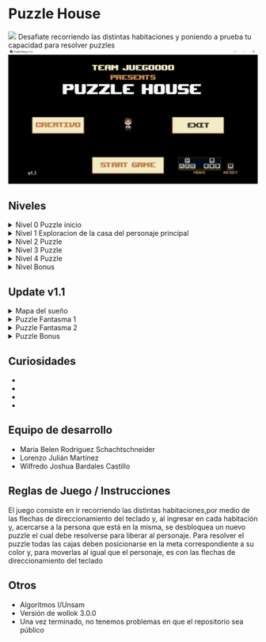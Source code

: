 # Puzzle House
<img src="https://user-images.githubusercontent.com/22482325/140875712-7ab24fba-04ea-4e80-8fd4-99c6c4cb5199.png" />
Desafiate recorriendo las distintas habitaciones y poniendo a prueba tu capacidad para resolver puzzles
<img src="https://raw.githubusercontent.com/willybc/Puzzle-House/master/menu.png" />

## Niveles

<details>
 	<summary>Nivel 0 Puzzle inicio</summary>
	<img src="https://github.com/algo1unsam/tpgame-juegoooo/blob/master/nivel1.png?raw=true" />
</details>

<details>
	<summary>Nivel 1 Exploracion de la casa del personaje principal</summary>
	<img src="https://github.com/algo1unsam/tpgame-juegoooo/blob/master/mapa.png?raw=true" />
</details>

<details>
	<summary>Nivel 2 Puzzle</summary>
	<img src="https://github.com/algo1unsam/tpgame-juegoooo/blob/master/mapaW.png?raw=true" />
</details>

<details>
	<summary>Nivel 3 Puzzle</summary>
	<img src="https://github.com/algo1unsam/tpgame-juegoooo/blob/master/mapaBel.png?raw=true" />
</details>

<details>
	<summary>Nivel 4 Puzzle</summary>
	<img src="https://github.com/algo1unsam/tpgame-juegoooo/blob/master/mapaL.png?raw=true" />
</details>

<details>
	<summary>Nivel Bonus</summary>
	<img src="https://raw.githubusercontent.com/willybc/Puzzle-House/master/mapaBonus.png" />
</details>

## Update v1.1

<details>
 	<summary> Mapa del sueño</summary>
	<img src="https://raw.githubusercontent.com/willybc/Puzzle-House/master/mapaDream.png" />
</details>

<details>
 	<summary> Puzzle Fantasma 1</summary>
	<img src="https://raw.githubusercontent.com/willybc/Puzzle-House/master/mapaDreamG1.png" />
</details>

<details>
 	<summary> Puzzle Fantasma 2</summary>
	<img src="https://raw.githubusercontent.com/willybc/Puzzle-House/master/mapaDreamG2.png" />
</details>

<details>
 	<summary> Puzzle Bonus</summary>
	<img src="https://raw.githubusercontent.com/willybc/Puzzle-House/master/mapaDreamBonus.png" />
</details>

## Curiosidades
-
-
-
-
	
## Equipo de desarrollo
- Maria Belen Rodriguez Schachtschneider
- Lorenzo Julián Martinez
- Wilfredo Joshua Bardales Castillo


## Reglas de Juego / Instrucciones

El juego consiste en ir recorriendo las distintas habitaciones,por medio de las flechas de direccionamiento del teclado y, al ingresar en cada habitación y, acercarse a
la persona que está en la misma, se desbloquea un nuevo puzzle el cual debe resolverse para liberar al personaje.
Para resolver el puzzle todas las cajas deben posicionarse en la meta correspondiente a su color y, para moverlas al igual que el personaje, es con las flechas de 
direccionamiento del teclado

## Otros

- Algoritmos I/Unsam
- Versión de wollok 3.0.0
- Una vez terminado, no tenemos problemas en que el repositorio sea público
